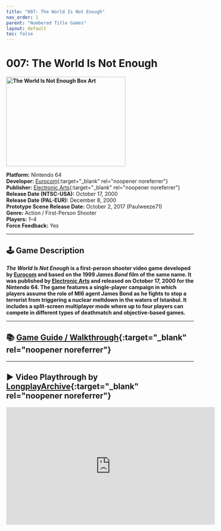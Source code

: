 ```yaml
---
title: "007: The World Is Not Enough"
nav_order: 1
parent: "Numbered Title Games"
layout: default
toc: false
---
```


# 007: The World Is Not Enough
<b>
<img src="https://raw.githubusercontent.com/TheGent/n64gamespedia/main/media/usa/007-The-World-Is-Not-Enough-(USA).png" alt="The World Is Not Enough Box Art" width="320" height="240" />
</b>

**Platform:** Nintendo 64  
**Developer:** [Eurocom](https://en.wikipedia.org/wiki/Eurocom){:target="_blank" rel="noopener noreferrer"}  
**Publisher:** [Electronic Arts](https://en.wikipedia.org/wiki/Electronic_Arts){:target="_blank" rel="noopener noreferrer"}  
**Release Date (NTSC-USA):** October 17, 2000  
**Release Date (PAL-EUR):** December 8, 2000  
**Prototype Scene Release Date:** October 2, 2017 (Paulweeze71)  
**Genre:** Action / First-Person Shooter  
**Players:** 1–4  
**Force Feedback:** Yes

---

## 🕹️ Game Description
<b>
<em><strong>The World Is Not Enough</strong></em> is a first-person shooter video game developed by <a href="https://en.wikipedia.org/wiki/Eurocom" target="_blank">Eurocom</a> and based on the 1999 <em>James Bond</em> film of the same name. It was published by <a href="https://en.wikipedia.org/wiki/Electronic_Arts" target="_blank">Electronic Arts</a> and released on October 17, 2000 for the Nintendo 64. The game features a single-player campaign in which players assume the role of MI6 agent James Bond as he fights to stop a terrorist from triggering a nuclear meltdown in the waters of Istanbul. It includes a split-screen multiplayer mode where up to four players can compete in different types of deathmatch and objective-based games.
</b>

---

## 📚 [Game Guide / Walkthrough](https://gamefaqs.gamespot.com/n64/914163-007-the-world-is-not-enough/faqs/37816){:target="_blank" rel="noopener noreferrer"}

---

## ▶️ Video Playthrough by [LongplayArchive](https://www.youtube.com/channel/UCM8XzXipyTsylZ_WsGKmdKQ){:target="_blank" rel="noopener noreferrer"}
<b>
<iframe width="560" height="315" src="https://www.youtube.com/embed/ca1C-hDxAQA?si=6t30Vg26Sn3dt9-t" title="The World Is Not Enough Gameplay" frameborder="0" allowfullscreen></iframe>
